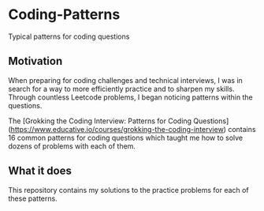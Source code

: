 # Coding-Patterns
Typical patterns for coding questions

Motivation
----------
When preparing for coding challenges and technical interviews, I was in search for a way to more 
efficiently practice and to sharpen my skills. Through countless Leetcode problems, I began 
noticing patterns within the questions. 

The [Grokking the Coding Interview: Patterns for Coding Questions] (https://www.educative.io/courses/grokking-the-coding-interview)
contains 16 common patterns for coding questions which taught me how to solve dozens of problems with each of them.

What it does
----------
This repository contains my solutions to the practice problems for each of these patterns. 
